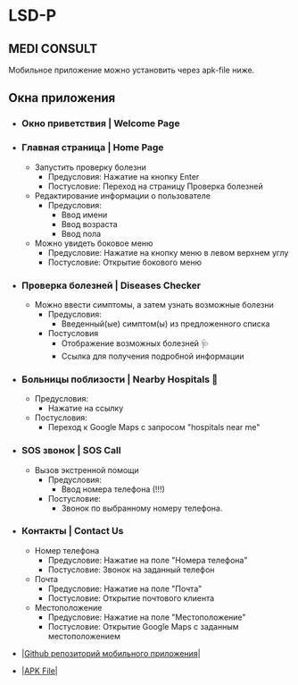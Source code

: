 # LSD-P

## MEDI CONSULT

Мобильное приложение можно установить через apk-file ниже.

## Окна приложения

 - ### Окно приветствия | Welcome Page
 - ### Главная страница | Home Page
 	 - Запустить проверку болезни
		 - Предусловия: Нажатие на кнопку Enter
		 - Постусловие: Переход на страницу Проверка болезней
	 - Редактирование информации о пользователе
	 	- Предусловия:
			- Ввод имени
			- Ввод возраста
			- Ввод пола
	 - Можно увидеть боковое меню
	 	 - Предусловие: Нажатие на кнопку меню в левом верхнем углу
	 	 - Постусловие: Открытие бокового меню
 - ### Проверка болезней | Diseases Checker
	 - Можно ввести симптомы, а затем узнать возможные болезни
		 - Предусловия:
			- Введенный(ые) симптом(ы) из предложенного списка
		 - Постусловия
			- Отображение возможных болезней :stethoscope: 
			- Ссылка для получения подробной информации
 - ### Больницы поблизости | Nearby Hospitals :hospital:
	 - Предусловия: 
	 	- Нажатие на ссылку
	 - Постусловия:
	 	- Переход к Google Maps c запросом "hospitals near me"
 - ### SOS звонок | SOS Call
	 - Вызов экстренной помощи
		 - Предусловия:
			- Ввод номера телефона (!!!)
		 - Постусловие: 
			- Звонок по выбранному номеру телефона.
 - ### Контакты | Contact Us
	 - Номер телефона
	 	- Предусловие: Нажатие на поле "Номера телефона"
	 	- Постусловие: Звонок на заданный телефон
	 - Почта
	 	- Предусловие: Нажатие на поле "Почта"
	 	- Постусловие: Открытие почтового клиента
	 - Местоположение
	 	- Предусловие: Нажатие на поле "Местоположение"
	 	- Постусловие: Открытие Google Maps с заданным местоположением

- |[Github репозиторий мобильного приложения](https://github.com/rudrabarad/Medi-Consult)|
- |[APK File](https://github.com/HAC-2020/rudrabarad/raw/master/Medi%20Consult.apk)|

